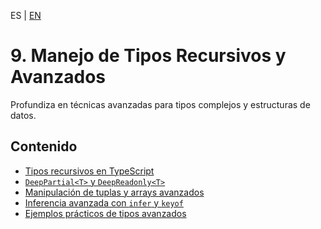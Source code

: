 <!-- MULTILANGUAJE MENU START -->
ES | [EN](https://lckpig.gitbook.io/practical-dev-handbook/typescript/recursive-advanced-types)
<!-- MULTILANGUAJE MENU END -->

# 9. Manejo de Tipos Recursivos y Avanzados

Profundiza en técnicas avanzadas para tipos complejos y estructuras de datos.

## Contenido
* [Tipos recursivos en TypeScript](recursive-types.md)
* [`DeepPartial<T>` y `DeepReadonly<T>`](deep-partial-readonly.md)
* [Manipulación de tuplas y arrays avanzados](advanced-tuples-arrays.md)
* [Inferencia avanzada con `infer` y `keyof`](advanced-inference.md)
* [Ejemplos prácticos de tipos avanzados](practical-examples.md) 